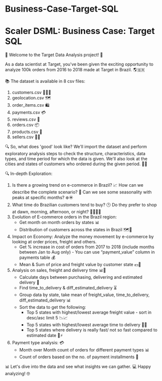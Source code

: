 # Business-Case-Target-SQL
# Scaler DSML: Business Case: Target SQL

🚀 Welcome to the Target Data Analysis project! 🎉

As a data scientist at Target, you've been given the exciting opportunity to analyze 100k orders from 2016 to 2018 made at Target in Brazil. 🌎🇧🇷

📚 The dataset is available in 8 csv files:

1. customers.csv 🧑‍🤝‍🧑
2. geolocation.csv 🗺️
3. order_items.csv 🛍️
4. payments.csv 💳
5. reviews.csv 📝
6. orders.csv 📦
7. products.csv 📝
8. sellers.csv 👩‍💼

🔍 So, what does 'good' look like? We'll import the dataset and perform exploratory analysis steps to check the structure, characteristics, data types, and time period for which the data is given. We'll also look at the cities and states of customers who ordered during the given period. 🕵️‍♀️

🔍 In-depth Exploration:

1. Is there a growing trend on e-commerce in Brazil? 📈 How can we describe the complete scenario? 🤔 Can we see some seasonality with peaks at specific months? ❄️☀️
2. What time do Brazilian customers tend to buy? 🕒 Do they prefer to shop at dawn, morning, afternoon, or night? 🌅🌇🌄🌃
3. Evolution of E-commerce orders in the Brazil region: 
   - Get month on month orders by states 📊
   - Distribution of customers across the states in Brazil 🗺️👥
4. Impact on Economy: Analyze the money movement by e-commerce by looking at order prices, freight and others.
   - Get % increase in cost of orders from 2017 to 2018 (include months between Jan to Aug only) - You can use “payment_value” column in payments table 💰
   - Mean & Sum of price and freight value by customer state 💵🚛
5. Analysis on sales, freight and delivery time 📊🚚
   - Calculate days between purchasing, delivering and estimated delivery 📅
   - Find time_to_delivery & diff_estimated_delivery ⏳
   - Group data by state, take mean of freight_value, time_to_delivery, diff_estimated_delivery 📊
   - Sort the data to get the following:
     - Top 5 states with highest/lowest average freight value - sort in desc/asc limit 5 📉📈
     - Top 5 states with highest/lowest average time to delivery 🚛⏰
     - Top 5 states where delivery is really fast/ not so fast compared to estimated date 🚚⚡
6. Payment type analysis: 💳
   - Month over Month count of orders for different payment types 📊
   - Count of orders based on the no. of payment installments 🔢

📊 Let's dive into the data and see what insights we can gather. 💻 Happy analyzing! 🤓
